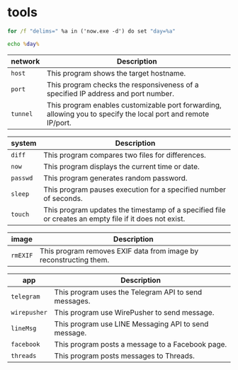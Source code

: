 # tools

``` cmd
for /f "delims=" %a in ('now.exe -d') do set "day=%a"

echo %day%
```

| network    | Description                                                                       |
|------------|-----------------------------------------------------------------------------------|
| `host`     | This program shows the target hostname.                                           |
| `port`     | This program checks the responsiveness of a specified IP address and port number. |
| `tunnel`   | This program enables customizable port forwarding, allowing you to specify the local port and remote IP/port.|


|  system  | Description                                                                                           |
|----------|-------------------------------------------------------------------------------------------------------|
| `diff`   | This program compares two files for differences.                                                      |
| `now`    | This program displays the current time or date.                                                       |
| `passwd` | This program generates random password.                                                               |
| `sleep`  | This program pauses execution for a specified number of seconds.                                      |
| `touch`  | This program updates the timestamp of a specified file or creates an empty file if it does not exist. |

|  image   | Description                                                        |
|----------|--------------------------------------------------------------------|
| `rmEXIF` | This program removes EXIF data from image by reconstructing them.  |

|   app    | Description                                           |
|----------|-------------------------------------------------------|
| `telegram`| This program uses the Telegram API to send messages. |
| `wirepusher`| This program use WirePusher to send message.       |
| `lineMsg`| This program use LINE Messaging API to send message.  |
| `facebook`| This program posts a message to a Facebook page.     |
| `threads`| This program posts messages to Threads.               |
